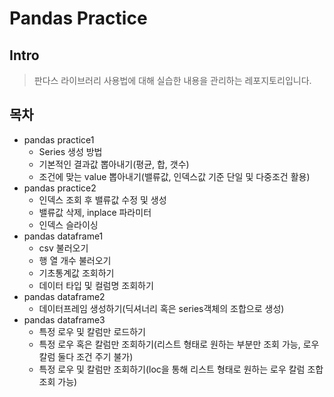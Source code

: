 # Pandas Practice

## Intro

> 판다스 라이브러리 사용법에 대해 실습한 내용을 관리하는 레포지토리입니다.

## 목차
- pandas practice1
    - Series 생성 방법
    - 기본적인 결과값 뽑아내기(평균, 합, 갯수)
    - 조건에 맞는 value 뽑아내기(밸류값, 인덱스값 기준 단일 및 다중조건 활용)
- pandas practice2
    - 인덱스 조회 후 밸류값 수정 및 생성
    - 밸류값 삭제, inplace 파라미터
    - 인덱스 슬라이싱
- pandas dataframe1
    - csv 불러오기
    - 행 열 개수 불러오기
    - 기초통계값 조회하기
    - 데이터 타입 및 컬럼명 조회하기
- pandas dataframe2
    - 데이터프레임 생성하기(딕셔너리 혹은 series객체의 조합으로 생성)
- pandas dataframe3
    - 특정 로우 및 칼럼만 로드하기
    - 특정 로우 혹은 칼럼만 조회하기(리스트 형태로 원하는 부분만 조회 가능, 로우 칼럼 둘다 조건 주기 불가)
    - 특정 로우 및 칼럼만 조회하기(loc을 통해 리스트 형태로 원하는 로우 칼럼 조합 조회 가능)
